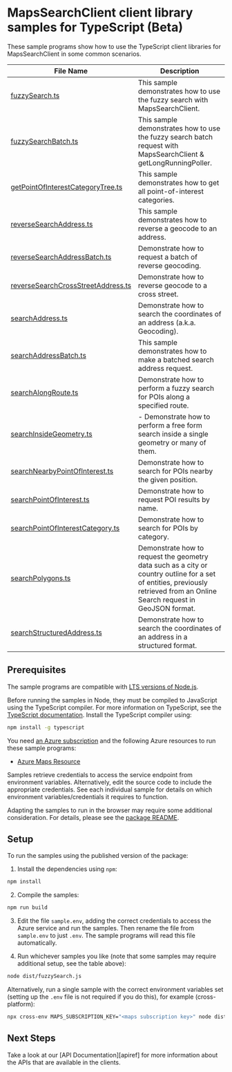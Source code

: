 # MapsSearchClient client library samples for TypeScript (Beta)

These sample programs show how to use the TypeScript client libraries for MapsSearchClient in some common scenarios.

| **File Name**                                                         | **Description**                                                                                                                                                             |
| --------------------------------------------------------------------- | --------------------------------------------------------------------------------------------------------------------------------------------------------------------------- |
| [fuzzySearch.ts][fuzzysearch]                                         | This sample demonstrates how to use the fuzzy search with MapsSearchClient.                                                                                                 |
| [fuzzySearchBatch.ts][fuzzysearchbatch]                               | This sample demonstrates how to use the fuzzy search batch request with MapsSearchClient & getLongRunningPoller.                                                            |
| [getPointOfInterestCategoryTree.ts][getpointofinterestcategorytree]   | This sample demonstrates how to get all point-of-interest categories.                                                                                                       |
| [reverseSearchAddress.ts][reversesearchaddress]                       | This sample demonstrates how to reverse a geocode to an address.                                                                                                            |
| [reverseSearchAddressBatch.ts][reversesearchaddressbatch]             | Demonstrate how to request a batch of reverse geocoding.                                                                                                                    |
| [reverseSearchCrossStreetAddress.ts][reversesearchcrossstreetaddress] | Demonstrate how to reverse geocode to a cross street.                                                                                                                       |
| [searchAddress.ts][searchaddress]                                     | Demonstrate how to search the coordinates of an address (a.k.a. Geocoding).                                                                                                 |
| [searchAddressBatch.ts][searchaddressbatch]                           | This sample demonstrates how to make a batched search address request.                                                                                                      |
| [searchAlongRoute.ts][searchalongroute]                               | Demonstrate how to perform a fuzzy search for POIs along a specified route.                                                                                                 |
| [searchInsideGeometry.ts][searchinsidegeometry]                       | - Demonstrate how to perform a free form search inside a single geometry or many of them.                                                                                   |
| [searchNearbyPointOfInterest.ts][searchnearbypointofinterest]         | Demonstrate how to search for POIs nearby the given position.                                                                                                               |
| [searchPointOfInterest.ts][searchpointofinterest]                     | Demonstrate how to request POI results by name.                                                                                                                             |
| [searchPointOfInterestCategory.ts][searchpointofinterestcategory]     | Demonstrate how to search for POIs by category.                                                                                                                             |
| [searchPolygons.ts][searchpolygons]                                   | Demonstrate how to request the geometry data such as a city or country outline for a set of entities, previously retrieved from an Online Search request in GeoJSON format. |
| [searchStructuredAddress.ts][searchstructuredaddress]                 | Demonstrate how to search the coordinates of an address in a structured format.                                                                                             |

## Prerequisites

The sample programs are compatible with [LTS versions of Node.js](https://github.com/nodejs/release#release-schedule).

Before running the samples in Node, they must be compiled to JavaScript using the TypeScript compiler. For more information on TypeScript, see the [TypeScript documentation][typescript]. Install the TypeScript compiler using:

```bash
npm install -g typescript
```

You need [an Azure subscription][freesub] and the following Azure resources to run these sample programs:

- [Azure Maps Resource][createinstance_azuremapsresource]

Samples retrieve credentials to access the service endpoint from environment variables. Alternatively, edit the source code to include the appropriate credentials. See each individual sample for details on which environment variables/credentials it requires to function.

Adapting the samples to run in the browser may require some additional consideration. For details, please see the [package README][package].

## Setup

To run the samples using the published version of the package:

1. Install the dependencies using `npm`:

```bash
npm install
```

2. Compile the samples:

```bash
npm run build
```

3. Edit the file `sample.env`, adding the correct credentials to access the Azure service and run the samples. Then rename the file from `sample.env` to just `.env`. The sample programs will read this file automatically.

4. Run whichever samples you like (note that some samples may require additional setup, see the table above):

```bash
node dist/fuzzySearch.js
```

Alternatively, run a single sample with the correct environment variables set (setting up the `.env` file is not required if you do this), for example (cross-platform):

```bash
npx cross-env MAPS_SUBSCRIPTION_KEY="<maps subscription key>" node dist/fuzzySearch.js
```

## Next Steps

Take a look at our [API Documentation][apiref] for more information about the APIs that are available in the clients.

[fuzzysearch]: https://github.com/Azure/azure-sdk-for-js/blob/main/sdk/maps/maps-search-rest/samples/v1-beta/typescript/src/fuzzySearch.ts
[fuzzysearchbatch]: https://github.com/Azure/azure-sdk-for-js/blob/main/sdk/maps/maps-search-rest/samples/v1-beta/typescript/src/fuzzySearchBatch.ts
[getpointofinterestcategorytree]: https://github.com/Azure/azure-sdk-for-js/blob/main/sdk/maps/maps-search-rest/samples/v1-beta/typescript/src/getPointOfInterestCategoryTree.ts
[reversesearchaddress]: https://github.com/Azure/azure-sdk-for-js/blob/main/sdk/maps/maps-search-rest/samples/v1-beta/typescript/src/reverseSearchAddress.ts
[reversesearchaddressbatch]: https://github.com/Azure/azure-sdk-for-js/blob/main/sdk/maps/maps-search-rest/samples/v1-beta/typescript/src/reverseSearchAddressBatch.ts
[reversesearchcrossstreetaddress]: https://github.com/Azure/azure-sdk-for-js/blob/main/sdk/maps/maps-search-rest/samples/v1-beta/typescript/src/reverseSearchCrossStreetAddress.ts
[searchaddress]: https://github.com/Azure/azure-sdk-for-js/blob/main/sdk/maps/maps-search-rest/samples/v1-beta/typescript/src/searchAddress.ts
[searchaddressbatch]: https://github.com/Azure/azure-sdk-for-js/blob/main/sdk/maps/maps-search-rest/samples/v1-beta/typescript/src/searchAddressBatch.ts
[searchalongroute]: https://github.com/Azure/azure-sdk-for-js/blob/main/sdk/maps/maps-search-rest/samples/v1-beta/typescript/src/searchAlongRoute.ts
[searchinsidegeometry]: https://github.com/Azure/azure-sdk-for-js/blob/main/sdk/maps/maps-search-rest/samples/v1-beta/typescript/src/searchInsideGeometry.ts
[searchnearbypointofinterest]: https://github.com/Azure/azure-sdk-for-js/blob/main/sdk/maps/maps-search-rest/samples/v1-beta/typescript/src/searchNearbyPointOfInterest.ts
[searchpointofinterest]: https://github.com/Azure/azure-sdk-for-js/blob/main/sdk/maps/maps-search-rest/samples/v1-beta/typescript/src/searchPointOfInterest.ts
[searchpointofinterestcategory]: https://github.com/Azure/azure-sdk-for-js/blob/main/sdk/maps/maps-search-rest/samples/v1-beta/typescript/src/searchPointOfInterestCategory.ts
[searchpolygons]: https://github.com/Azure/azure-sdk-for-js/blob/main/sdk/maps/maps-search-rest/samples/v1-beta/typescript/src/searchPolygons.ts
[searchstructuredaddress]: https://github.com/Azure/azure-sdk-for-js/blob/main/sdk/maps/maps-search-rest/samples/v1-beta/typescript/src/searchStructuredAddress.ts

<!-- [apiref]: https://docs.microsoft.com/javascript/api/@azure-rest/maps-search -->

[freesub]: https://azure.microsoft.com/free/
[createinstance_azuremapsresource]: https://docs.microsoft.com/azure/azure-maps/how-to-create-template
[package]: https://github.com/Azure/azure-sdk-for-js/tree/main/sdk/maps/maps-search-rest/README.md
[typescript]: https://www.typescriptlang.org/docs/home.html
